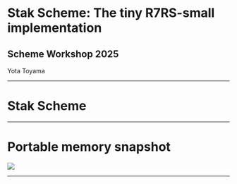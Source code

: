 # Stak Scheme: The tiny R7RS-small implementation

## Scheme Workshop 2025

Yota Toyama

---

# Stak Scheme

---

# Portable memory snapshot

![](./code-graph.svg)

---
